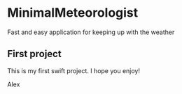 # MinimalMeteorologist
Fast and easy application for keeping up with the weather

## First project

This is my first swift project. I hope you enjoy!

Alex
